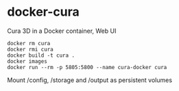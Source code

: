 # docker-cura
Cura 3D in a Docker container, Web UI

```
docker rm cura
docker rmi cura
docker build -t cura .
docker images
docker run --rm -p 5805:5800 --name cura-docker cura
```

Mount /config, /storage and /output as persistent volumes

